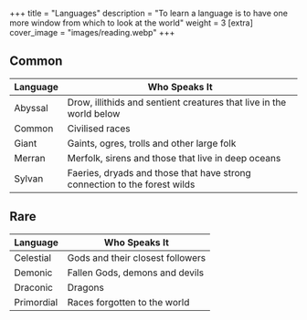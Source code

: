 +++
title = "Languages"
description = "To learn a language is to have one more window from which to look at the world"
weight = 3
[extra] 
cover_image = "images/reading.webp"
+++

## Common

| Language | Who Speaks It                                                             |
| -------- | ------------------------------------------------------------------------- |
| Abyssal  | Drow, illithids and sentient creatures that live in the world below       |
| Common   | Civilised races                                                           |
| Giant    | Gaints, ogres, trolls and other large folk                                |
| Merran   | Merfolk, sirens and those that live in deep oceans                        |
| Sylvan   | Faeries, dryads and those that have strong connection to the forest wilds |

## Rare

| Language   | Who Speaks It                    |
| ---------- | -------------------------------- |
| Celestial  | Gods and their closest followers |
| Demonic    | Fallen Gods, demons and devils   |
| Draconic   | Dragons                          |
| Primordial | Races forgotten to the world     |
